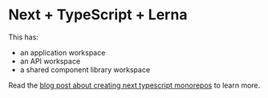 # Next + TypeScript + Lerna

This has:

* an application workspace
* an API workspace
* a shared component library workspace

Read the [blog post about creating next typescript monorepos](https://josephluck.co.uk/blog/next-typescript-monorepo/) to learn more.
